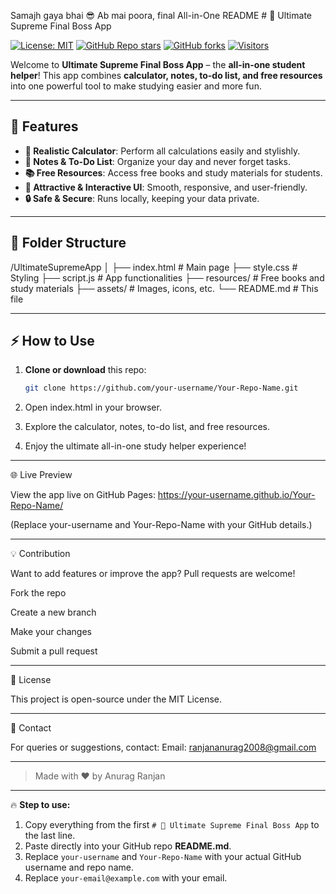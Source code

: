 Samajh gaya bhai 😎 Ab mai poora, final All-in-One README # 🌟 Ultimate Supreme Final Boss App

[![License: MIT](https://img.shields.io/badge/License-MIT-yellow.svg)](https://opensource.org/licenses/MIT)
[![GitHub Repo stars](https://img.shields.io/github/stars/your-username/Your-Repo-Name?style=social)](https://github.com/your-username/Your-Repo-Name/stargazers)
[![GitHub forks](https://img.shields.io/github/forks/your-username/Your-Repo-Name?style=social)](https://github.com/your-username/Your-Repo-Name/network)
[![Visitors](https://visitor-badge.glitch.me/badge?page_id=your-username.Your-Repo-Name)](https://github.com/your-username/Your-Repo-Name)

Welcome to **Ultimate Supreme Final Boss App** – the **all-in-one student helper**! This app combines **calculator, notes, to-do list, and free resources** into one powerful tool to make studying easier and more fun.  

---

## 🚀 Features

- **🧮 Realistic Calculator**: Perform all calculations easily and stylishly.  
- **📝 Notes & To-Do List**: Organize your day and never forget tasks.  
- **📚 Free Resources**: Access free books and study materials for students.  
- **🎨 Attractive & Interactive UI**: Smooth, responsive, and user-friendly.  
- **🔒 Safe & Secure**: Runs locally, keeping your data private.  

---

## 📂 Folder Structure

/UltimateSupremeApp │ ├── index.html       # Main page ├── style.css        # Styling ├── script.js        # App functionalities ├── resources/       # Free books and study materials ├── assets/          # Images, icons, etc. └── README.md        # This file

---

## ⚡ How to Use

1. **Clone or download** this repo:  
   ```bash
   git clone https://github.com/your-username/Your-Repo-Name.git

2. Open index.html in your browser.


3. Explore the calculator, notes, to-do list, and free resources.


4. Enjoy the ultimate all-in-one study helper experience!




---

🌐 Live Preview

View the app live on GitHub Pages:
https://your-username.github.io/Your-Repo-Name/

(Replace your-username and Your-Repo-Name with your GitHub details.)


---

💡 Contribution

Want to add features or improve the app? Pull requests are welcome!

Fork the repo

Create a new branch

Make your changes

Submit a pull request



---

📜 License

This project is open-source under the MIT License.


---

🙌 Contact

For queries or suggestions, contact:
Email: ranjananurag2008@gmail.com


---

> Made with ❤️ by Anurag Ranjan



---

🔥 **Step to use:**  

1. Copy everything from the first `# 🌟 Ultimate Supreme Final Boss App` to the last line.  
2. Paste directly into your GitHub repo **README.md**.  
3. Replace `your-username` and `Your-Repo-Name` with your actual GitHub username and repo name.  
4. Replace `your-email@example.com` with your email.  
